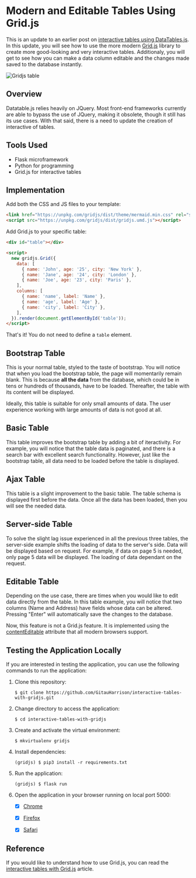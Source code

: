 # Modern and Editable Tables Using Grid.js

This is an update to an earlier post on [interactive tables using DataTables.js](https://github.com/GitauHarrison/beautiful-flask-tables). In this update, you will see how to use the more modern [Grid.js](https://gridjs.io/) library to create more good-looking and very interactive tables. Additionaly, you will get to see how you can make a data column editable and the changes made saved to the database instantly.

![Gridjs table](/app/static/images/gridjs_tables.gif)

## Overview

Datatable.js relies heavily on JQuery. Most front-end frameworks currently are able to bypass the use of JQuery, making it obsolete, though it still has its use cases. With that said, there is a need to update the creation of interactive of tables.

## Tools Used
- Flask microframework
- Python for programming
- Grid.js for interactive tables

## Implementation

Add both the CSS and JS files to your template:

```html
<link href="https://unpkg.com/gridjs/dist/theme/mermaid.min.css" rel="stylesheet" />
<script src="https://unpkg.com/gridjs/dist/gridjs.umd.js"></script>
```

Add Grid.js to your specific table:

```html
<div id="table"></div>

<script>
  new gridjs.Grid({
    data: [
      { name: 'John', age: '25', city: 'New York' },
      { name: 'Jane', age: '24', city: 'London' },
      { name: 'Joe', age: '23', city: 'Paris' },
    ],
    columns: [
      { name: 'name', label: 'Name' },
      { name: 'age', label: 'Age' },
      { name: 'city', label: 'City' },
    ],
  }).render(document.getElementById('table'));
</script>
```

That's it! You do not need to define a `table` element.

## Bootstrap Table

This is your normal table, styled to the taste of bootstrap. You will notice that when you load the bootstrap table, the page will momentarily remain blank. This is because **all the data** from the database, which could be in tens or hundreds of thousands, have to be loaded. Thereafter, the table with its content will be displayed. 

Ideally, this table is suitable for only small amounts of data. The user experience working with large amounts of data is not good at all.

## Basic Table

This table improves the bootstrap table by adding a bit of iteractivity. For example, you will notice that the table data is paginated, and there is a search bar with excellent search functionality. However, just like the bootstrap table, all data need to be loaded before the table is displayed.

## Ajax Table

This table is a slight improvement to the basic table. The table schema is displayed first before the data. Once all the data has been loaded, then you will see the needed data.

## Server-side Table

To solve the slight lag issue experienced in all the previous three tables, the server-side example shifts the loading of data to the server's side. Data will be displayed based on request. For example, if data on page 5 is needed, only page 5 data will be displayed. The loading of data dependant on the request.

## Editable Table

Depending on the use case, there are times when you would like to edit data directly from the table. In this table example, you will notice that two columns (Name and Address) have fields whose data can be altered. Pressing "Enter" will automatically save the changes to the database.

Now, this feature is not a Grid.js feature. It is implemented using the  [contentEditable](https://developer.mozilla.org/en-US/docs/Web/HTML/Global_attributes/contenteditable) attribute that all modern browsers support.


## Testing the Application Locally

If you are interested in testing the application, you can use the following commands to run the application:

1. Clone this repository:

    `$ git clone https://github.com/GitauHarrison/interactive-tables-with-gridjs.git`
    <br>

2. Change directory to access the application:

    `$ cd interactive-tables-with-gridjs`
    <br>

3. Create and activate the virtual environment:

    `$ mkvirtualenv gridjs`
    <br>

4. Install dependencies:

    `(gridjs) $ pip3 install -r requirements.txt`
    <br>
5. Run the application:

    `(gridjs) $ flask run`
    <br>
6. Open the application in your browser running on local port 5000:

    - [x] [Chrome](http://127.0.0.1:5000/)
    - [x] [Firefox](http://127.0.0.1:5000/)
    - [x] [Safari](http://127.0.0.1:5000/)


## Reference

If you would like to understand how to use Grid.js, you can read the [interactive tables with Grid.js](https://github.com/GitauHarrison/notes/blob/master/flask_tables/gridjs.md) article.